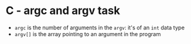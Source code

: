 # C - argc and argv task

* ``` argc ``` is the number of arguments in the ``` argv ```: it's of an ``` int ``` data type
* ``` argv[] ``` is the array pointing to an argument in the program 
